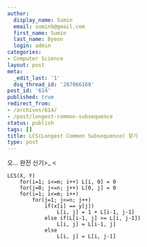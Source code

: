 ```yaml
---
author:
  display_name: Sumin
  email: suminb@gmail.com
  first_name: Sumin
  last_name: Byeon
  login: admin
categories:
- Computer Science
layout: post
meta:
  _edit_last: '1'
  dsq_thread_id: '287066168'
post_id: '614'
published: true
redirect_from:
- /archives/614/
- /post/longest-common-subsequence
status: publish
tags: []
title: LCS(Longest Common Subsequence) 찾기
type: post
---
```

오... 완전 신기>_ <

	LCS(X, Y)
		for(i=1; i<=m; i++) L[i, 0] = 0
		for(j=0; j<=n; j++) L[0, j] = 0
		for(i=1; i<=m; i++)
			for(j=1; j<=n; j++)
				if(x[i] == y[j])
					L[i, j] = 1 + L[i-1, j-1]
				else if(L[i-1, j] >= L[i, j-1])
					L[i, j] = L[i-1, j]
				else
					L[i, j] = L[i, j-1]

